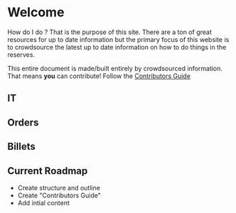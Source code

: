 # Welcome

How do I do <blank>? That is the purpose of this site. There are a ton of great resources for up to date information but the primary focus of this website is to crowdsource the latest up to date information on how to do things in the reserves.
  
This entire document is made/built entirely by crowdsourced information. That means **you** can contribute! Follow the [Contributors Guide](https://navy-reserve-wiki.readthedocs.io/en/latest/contribute, "Contributors Guide")
  
## IT

## Orders

## Billets

## Current Roadmap

- Create structure and outline
- Create "Contributors Guide"
- Add intial content 
